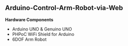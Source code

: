 ## Arduino-Control-Arm-Robot-via-Web

**Hardware Components**
- Arduino UNO & Genuino UNO
- PHPoC WiFi Shield for Arduino
- 6DOF Arm Robot
